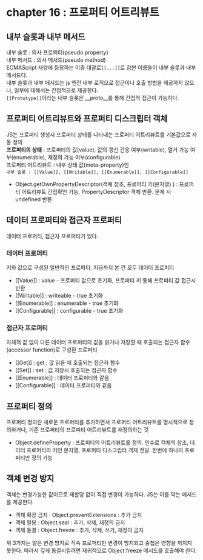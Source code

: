 # chapter 16 : 프로퍼티 어트리뷰트

## 내부 슬롯과 내부 메서드  
내부 슬롯 : 의사 프로퍼티(pseudo property)  
내부 메서드 : 의사 메서드(pseudo method)  
ECMAScript 사양에 등장하는 이중 대괄로```[[...]]```로 감싼 이름들이 내부 슬롯과 내부 메서드다.    
내부 슬롯과 내부 메서드는 js 엔진 내부 로직으로 접근이나 호출 방법을 제공하지 않으나, 일부에 대해서는 간접적으로 제공한다.  
```[[Prototype]]```이라는 내부 슬롯은 __proto__를 통해 간접적 접근이 가능하다.

## 프로퍼티 어트리뷰트와 프로퍼티 디스크립터 객체
JS는 프로퍼티 생성시 프로퍼티 상태를 나타내는 프로퍼티 어트리뷰트를 기본값으로 자동 정의  
**프로퍼티의 상태** : 프로퍼티의 값(value), 값의 갱신 간응 여부(writable), 열거 가능 여부(enumerable), 재정의 가능 여부(configurable)  
프로퍼티 어트리뷰트 : 내부 상태 값(meta-property)인  
```내부 슬롯 : [[Value]], [[Writable]], [[Enumerable]], [[Configurable]]```  
- Object.getOwnPropertyDescriptor(객체 참조, 프로퍼티 키(문자열) ) : 프로퍼티 어트리뷰트 간접확인 가능, PropertyDescriptor 객체 반환. 문제 시 undefined 반환

## 데이터 프로퍼티와 접근자 프로퍼티
데이터 프로퍼티, 접근자 프로퍼티가 있다.
### 데이터 프로퍼티
키와 값으로 구성된 일반적인 프로퍼티. 지금까지 본 건 모두 데이터 프로퍼티   
- [[Value]] : value - 프로퍼티 값으로 초기화, 프로퍼티 키 통해 프로퍼티 값 접근시 반환
- [[Writable]] : writeable - true 초기화
- [[Enumerable]] : enumerable - true 초기화
- [[Configurable]] : configurable - true 초기화
### 접근자 프로퍼티
자체적 값 없이 다른 데이터 프로퍼티의 값을 읽거나 저장할 때 호출되는 접근자 함수(accessor function)로 구성된 프로퍼티
- [[Get]] : get : 값 읽을 때 호출되는 접근자 함수
- [[Set]] : set : 값 저장시 호출되는 접근자 함수
- [[Enumerable]] : 데이터 프로퍼티와 같음
- [[Configurable]] : 데이터 프로퍼티와 같음

## 프로퍼티 정의
프로퍼티 정의란 새로운 프로퍼티를 추가하면서 프로퍼티 어트리뷰트를 명시적으로 정의하거나, 기존 프로퍼티의 프로퍼티 어트리뷰트를 재정의하는 것
- Object.defineProperty : 프로퍼티의 어트리뷰트를 정의. 인수로 객체의 참조, 데이터 프로퍼티의 키인 문자열, 프로퍼티 디스크립터 객체 전달. 한번에 하나의 프로퍼티만 정의 가능
## 객체 변경 방지
객체는 변경가능한 값이므로 재할당 없이 직접 변경이 가능하다. JS는 이를 막는 메서드를 제공한다.
- 객체 확장 금지 : Object.preventExtensions : 추가 금지
- 객체 밀봉 : Object.seal : 추가, 삭제, 재정의 금지
- 객체 동결 : Object.freeze : 추가, 삭제, 쓰기, 재정의 금지

위 3가지는 얕은 변경 방지로 직속 프로퍼티만 변경이 방지되고 중첩은 영향을 끼치지 못한다. 따라서 깊게 동결시킬려면 재귀적으로 Object.freeze 메서드를 호출해야 한다.

